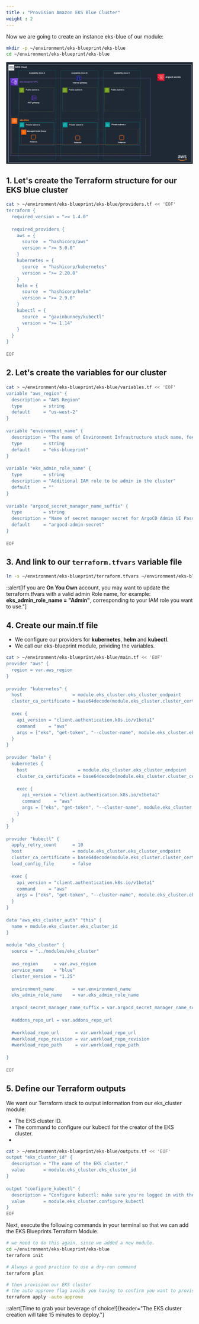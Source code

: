 ```yaml
---
title : "Provision Amazon EKS Blue Cluster"
weight : 2
---
```


Now we are going to create an instance eks-blue of our module:

```bash
mkdir -p ~/environment/eks-blueprint/eks-blue
cd ~/environment/eks-blueprint/eks-blue
```

![Environment architecture diagram](/static/images/eks-blue.png)

## 1. Let's create the Terraform structure for our EKS blue cluster

```bash
cat > ~/environment/eks-blueprint/eks-blue/providers.tf << 'EOF'
terraform {
  required_version = ">= 1.4.0"

  required_providers {
    aws = {
      source  = "hashicorp/aws"
      version = ">= 5.0.0"
    }
    kubernetes = {
      source  = "hashicorp/kubernetes"
      version = ">= 2.20.0"
    }
    helm = {
      source  = "hashicorp/helm"
      version = ">= 2.9.0"
    }
    kubectl = {
      source  = "gavinbunney/kubectl"
      version = ">= 1.14"
    }
  }
}

EOF
```

## 2. Let's create the variables for our cluster

```bash
cat > ~/environment/eks-blueprint/eks-blue/variables.tf << 'EOF'
variable "aws_region" {
  description = "AWS Region"
  type        = string
  default     = "us-west-2"
}

variable "environment_name" {
  description = "The name of Environment Infrastructure stack name, feel free to rename it. Used for cluster and VPC names."
  type        = string
  default     = "eks-blueprint"
}

variable "eks_admin_role_name" {
  type        = string
  description = "Additional IAM role to be admin in the cluster"
  default     = ""
}

variable "argocd_secret_manager_name_suffix" {
  type        = string
  description = "Name of secret manager secret for ArgoCD Admin UI Password"
  default     = "argocd-admin-secret"
}

EOF
```

## 3. And link to our `terraform.tfvars` variable file

```bash
ln -s ~/environment/eks-blueprint/terraform.tfvars ~/environment/eks-blueprint/eks-blue/terraform.tfvars
```

::alert[If you are **On You Own** account, you may want to update the terraform.tfvars with a valid admin Role name, for example: **eks_admin_role_name = "Admin"**, corresponding to your IAM role you want to use."]


## 4. Create our main.tf file

- We configure our providers for **kubernetes**, **helm** and **kubectl**.
- We call our eks-blueprint module, prividing the variables.


```bash
cat > ~/environment/eks-blueprint/eks-blue/main.tf << 'EOF'
provider "aws" {
  region = var.aws_region
}

provider "kubernetes" {
  host                   = module.eks_cluster.eks_cluster_endpoint
  cluster_ca_certificate = base64decode(module.eks_cluster.cluster_certificate_authority_data)

  exec {
    api_version = "client.authentication.k8s.io/v1beta1"
    command     = "aws"
    args = ["eks", "get-token", "--cluster-name", module.eks_cluster.eks_cluster_id]
  }
}

provider "helm" {
  kubernetes {
    host                   = module.eks_cluster.eks_cluster_endpoint
    cluster_ca_certificate = base64decode(module.eks_cluster.cluster_certificate_authority_data)

    exec {
      api_version = "client.authentication.k8s.io/v1beta1"
      command     = "aws"
      args = ["eks", "get-token", "--cluster-name", module.eks_cluster.eks_cluster_id]
    }
  }
}

provider "kubectl" {
  apply_retry_count      = 10
  host                   = module.eks_cluster.eks_cluster_endpoint
  cluster_ca_certificate = base64decode(module.eks_cluster.cluster_certificate_authority_data)
  load_config_file       = false

  exec {
    api_version = "client.authentication.k8s.io/v1beta1"
    command     = "aws"
    args = ["eks", "get-token", "--cluster-name", module.eks_cluster.eks_cluster_id]
  }
}

data "aws_eks_cluster_auth" "this" {
  name = module.eks_cluster.eks_cluster_id
}

module "eks_cluster" {
  source = "../modules/eks_cluster"

  aws_region      = var.aws_region
  service_name    = "blue"
  cluster_version = "1.25"

  environment_name       = var.environment_name
  eks_admin_role_name    = var.eks_admin_role_name

  argocd_secret_manager_name_suffix = var.argocd_secret_manager_name_suffix

  #addons_repo_url = var.addons_repo_url 

  #workload_repo_url      = var.workload_repo_url
  #workload_repo_revision = var.workload_repo_revision
  #workload_repo_path     = var.workload_repo_path

}

EOF
```

## 5. Define our Terraform outputs

We want our Terraform stack to output information from our eks_cluster module:

- The EKS cluster ID.
- The command to configure our kubectl for the creator of the EKS cluster.
- 
```bash
cat > ~/environment/eks-blueprint/eks-blue/outputs.tf << 'EOF'
output "eks_cluster_id" {
  description = "The name of the EKS cluster."
  value       = module.eks_cluster.eks_cluster_id
}

output "configure_kubectl" {
  description = "Configure kubectl: make sure you're logged in with the correct AWS profile and run the following command to update your kubeconfig"
  value       = module.eks_cluster.configure_kubectl
}
EOF
```

Next, execute the following commands in your terminal so that we can add the EKS Blueprints Terraform Module.

```bash
# we need to do this again, since we added a new module.
cd ~/environment/eks-blueprint/eks-blue
terraform init
```


```bash
# Always a good practice to use a dry-run command
terraform plan
```

```bash
# then provision our EKS cluster
# the auto approve flag avoids you having to confirm you want to provision resources.
terraform apply -auto-approve
```

::alert[Time to grab your beverage of choice!]{header="The EKS cluster creation will take 15 minutes to deploy."}
